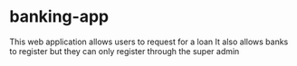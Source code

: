 # banking-app
This web application allows users to request for a loan 
It also allows banks to register but they can only register through the super admin
